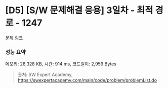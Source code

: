# [D5] [S/W 문제해결 응용] 3일차 - 최적 경로 - 1247 

[문제 링크](https://swexpertacademy.com/main/code/problem/problemDetail.do?contestProbId=AV15OZ4qAPICFAYD) 

### 성능 요약

메모리: 28,328 KB, 시간: 914 ms, 코드길이: 2,959 Bytes



> 출처: SW Expert Academy, https://swexpertacademy.com/main/code/problem/problemList.do